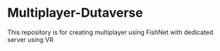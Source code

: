 # Multiplayer-Dutaverse
This repository is for creating multiplayer using FishNet with dedicated server using VR
